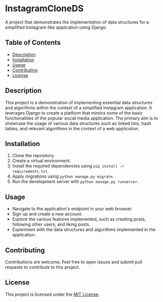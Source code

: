 # InstagramCloneDS

A project that demonstrates the implementation of data structures for a simplified Instagram-like application using Django.

## Table of Contents

- [Description](#description)
- [Installation](#installation)
- [Usage](#usage)
- [Contributing](#contributing)
- [License](#license)

## Description

This project is a demonstration of implementing essential data structures and algorithms within the context of a simplified Instagram application. It leverages Django to create a platform that mimics some of the basic functionalities of the popular social media application. The primary aim is to showcase the usage of various data structures such as linked lists, hash tables, and relevant algorithms in the context of a web application.

## Installation

1. Clone the repository.
2. Create a virtual environment.
3. Install the required dependencies using `pip install -r requirements.txt`.
4. Apply migrations using `python manage.py migrate`.
5. Run the development server with `python manage.py runserver`.

## Usage

- Navigate to the application's endpoint in your web browser.
- Sign up and create a new account.
- Explore the various features implemented, such as creating posts, following other users, and liking posts.
- Experiment with the data structures and algorithms implemented in the application.

## Contributing

Contributions are welcome. Feel free to open issues and submit pull requests to contribute to this project.

## License

This project is licensed under the [MIT License](https://opensource.org/licenses/MIT).
